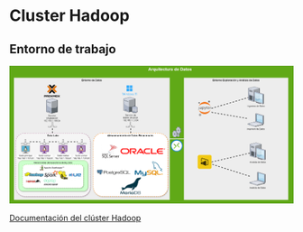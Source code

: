 # Cluster Hadoop

## Entorno de trabajo

![Entorno de trabajo](images/entorno_trabajo.png)

[Documentación del clúster Hadoop](docs/clusterhadoop.pdf)
